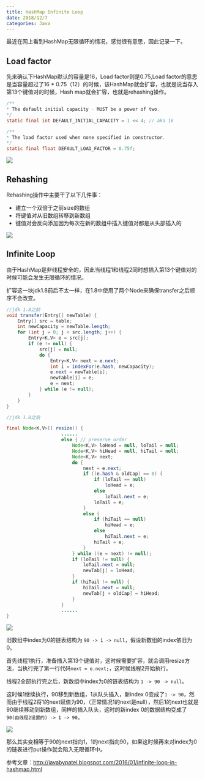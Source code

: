 ```yaml
---
title: HashMap Infinite Loop
date: 2018/12/7
categories: Java
---
```


最近在网上看到HashMap无限循环的情况，感觉很有意思，因此记录一下。

## Load factor
先来确认下HashMap默认的容量是16，Load factor则是0.75,Load factor的意思是当容量超过了16 * 0.75（12）的时候，该HashMap就会扩容，也就是说当存入第13个键值对的时候，Hash
map就会扩容，也就是rehashing操作。
```java
/**
* The default initial capacity - MUST be a power of two.
*/
static final int DEFAULT_INITIAL_CAPACITY = 1 << 4; // aka 16

/**
* The load factor used when none specified in constructor.
*/
static final float DEFAULT_LOAD_FACTOR = 0.75f;
```

![](/assets/Java_HashMapInfiniteLoop/hashmap-rehashing-process.png)

## Rehashing
Rehashing操作中主要干了以下几件事：
 - 建立一个双倍于之前size的数组
 - 将键值对从旧数组转移到新数组
 - 键值对会反向添加因为每次在新的数组中插入键值对都是从头部插入的

![](/assets/Java_HashMapInfiniteLoop/hashmap-transfer-keyvalue.png)

## Infinite Loop
由于HashMap是非线程安全的，因此当线程1和线程2同时想插入第13个键值对的时候可能会发生无限循环的情况。

扩容这一块jdk1.8前后不太一样，在1.8中使用了两个Node来确保transfer之后顺序不会改变。
```java
//jdk 1.8之前
void transfer(Entry[] newTable) {
    Entry[] src = table;
    int newCapacity = newTable.length;
    for (int j = 0; j < src.length; j++) {
        Entry<K,V> e = src[j];
        if (e != null) {
            src[j] = null;
            do {
                Entry<K,V> next = e.next;
                int i = indexFor(e.hash, newCapacity);
                e.next = newTable[i];
                newTable[i] = e;
                e = next;
            } while (e != null);
        }
    }
}

//jdk 1.8之后

final Node<K,V>[] resize() {
                    ......
                    else { // preserve order
                        Node<K,V> loHead = null, loTail = null;
                        Node<K,V> hiHead = null, hiTail = null;
                        Node<K,V> next;
                        do {
                            next = e.next;
                            if ((e.hash & oldCap) == 0) {
                                if (loTail == null)
                                    loHead = e;
                                else
                                    loTail.next = e;
                                loTail = e;
                            }
                            else {
                                if (hiTail == null)
                                    hiHead = e;
                                else
                                    hiTail.next = e;
                                hiTail = e;
                            }
                        } while ((e = next) != null);
                        if (loTail != null) {
                            loTail.next = null;
                            newTab[j] = loHead;
                        }
                        if (hiTail != null) {
                            hiTail.next = null;
                            newTab[j + oldCap] = hiHead;
                        }
                    }
                    ......
}
```

![](/assets/Java_HashMapInfiniteLoop/infinite-loop-thread-1-state-part-5.png)

旧数组中index为0的链表结构为 `90 -> 1 -> null`，假设新数组的index依旧为0。

首先线程1执行，准备插入第13个键值对，这时候需要扩容，就会调用resize方法，当执行完了第一行代码`next = e.next;`，这时候线程2开始执行。

线程2全部执行完之后，新数组中index为0的链表结构为 `1 -> 90 -> null`。

这时候1继续执行，90移到新数组，1从队头插入，新index 0变成了`1 -> 90`，然而由于线程2将1的next赋值为90，（正常情况1的next是null），然后1的next也就是90继续移动到新数组，同样的插入队头，这时的新index 0的数据结构变成了`90(由线程2设置的) -> 1 -> 90`。

![](/assets/Java_HashMapInfiniteLoop/infinite-loop-thread-1-state-part-12.png)

那么其实变相等于90的next指向1，1的next指向90，如果这时候再来对index为0的链表进行put操作就会陷入无限循环中。





参考文章：<http://javabypatel.blogspot.com/2016/01/infinite-loop-in-hashmap.html>